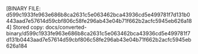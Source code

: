 [BINARY FILE: d599c1933fe963e686b8ca2631c5e063462bca43936cd5e499781f7d131b0443aad7e57614d59cbf806c58fe296ab43e04b71f662b2acfc5945eb626a184]
Stored copy: docs/converted-binary/d599c1933fe963e686b8ca2631c5e063462bca43936cd5e499781f7d131b0443aad7e57614d59cbf806c58fe296ab43e04b71f662b2acfc5945eb626a184
